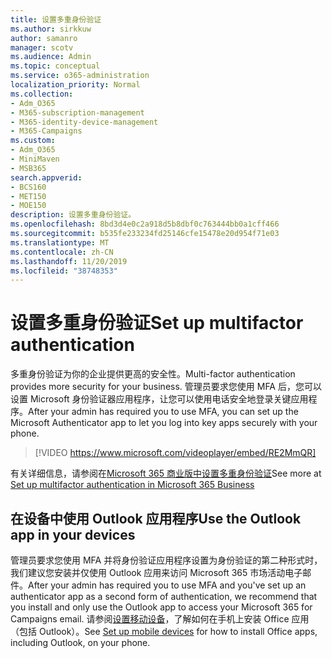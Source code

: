 ```yaml
---
title: 设置多重身份验证
ms.author: sirkkuw
author: samanro
manager: scotv
ms.audience: Admin
ms.topic: conceptual
ms.service: o365-administration
localization_priority: Normal
ms.collection:
- Adm_O365
- M365-subscription-management
- M365-identity-device-management
- M365-Campaigns
ms.custom:
- Adm_O365
- MiniMaven
- MSB365
search.appverid:
- BCS160
- MET150
- MOE150
description: 设置多重身份验证。
ms.openlocfilehash: 8bd3d4e0c2a918d5b8dbf0c763444bb0a1cff466
ms.sourcegitcommit: b535fe233234fd25146cfe15478e20d954f71e03
ms.translationtype: MT
ms.contentlocale: zh-CN
ms.lasthandoff: 11/20/2019
ms.locfileid: "38748353"
---
```

# <a name="set-up-multifactor-authentication"></a><span data-ttu-id="70f42-103">设置多重身份验证</span><span class="sxs-lookup"><span data-stu-id="70f42-103">Set up multifactor authentication</span></span>

<span data-ttu-id="70f42-104">多重身份验证为你的企业提供更高的安全性。</span><span class="sxs-lookup"><span data-stu-id="70f42-104">Multi-factor authentication provides more security for your business.</span></span> <span data-ttu-id="70f42-105">管理员要求您使用 MFA 后，您可以设置 Microsoft 身份验证器应用程序，让您可以使用电话安全地登录关键应用程序。</span><span class="sxs-lookup"><span data-stu-id="70f42-105">After your admin has required you to use MFA, you can set up the Microsoft Authenticator app to let you log into key apps securely with your phone.</span></span> 

> [!VIDEO https://www.microsoft.com/videoplayer/embed/RE2MmQR] 

<span data-ttu-id="70f42-106">有关详细信息，请参阅在[Microsoft 365 商业版中设置多重身份验证](https://support.office.com/article/a32541df-079c-420d-9395-9d59354f7225)</span><span class="sxs-lookup"><span data-stu-id="70f42-106">See more at [Set up multifactor authentication in Microsoft 365 Business](https://support.office.com/article/a32541df-079c-420d-9395-9d59354f7225)</span></span>

## <a name="use-the-outlook-app-in-your-devices"></a><span data-ttu-id="70f42-107">在设备中使用 Outlook 应用程序</span><span class="sxs-lookup"><span data-stu-id="70f42-107">Use the Outlook app in your devices</span></span>

<span data-ttu-id="70f42-108">管理员要求您使用 MFA 并将身份验证应用程序设置为身份验证的第二种形式时，我们建议您安装并仅使用 Outlook 应用来访问 Microsoft 365 市场活动电子邮件。</span><span class="sxs-lookup"><span data-stu-id="70f42-108">After your admin has required you to use MFA and you've set up an authenticator app as a second form of authentication, we recommend that you install and only use the Outlook app to access your Microsoft 365 for Campaigns email.</span></span> <span data-ttu-id="70f42-109">请参阅[设置移动设备](../business/set-up-mobile-devices.md)，了解如何在手机上安装 Office 应用（包括 Outlook）。</span><span class="sxs-lookup"><span data-stu-id="70f42-109">See [Set up mobile devices](../business/set-up-mobile-devices.md) for how to install Office apps, including Outlook, on your phone.</span></span>

